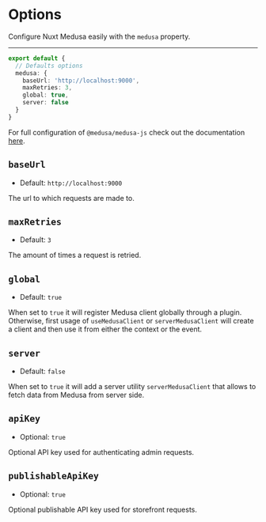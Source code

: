 # Options

Configure Nuxt Medusa easily with the `medusa` property.

---

```ts [nuxt.config]
export default {
  // Defaults options
  medusa: {
    baseUrl: 'http://localhost:9000',
    maxRetries: 3,
    global: true,
    server: false
  }
}
```

For full configuration of `@medusa/medusa-js` check out the documentation [here](https://docs.medusajs.com/js-client/overview#configuration).

## `baseUrl`

- Default: `http://localhost:9000`

The url to which requests are made to.

## `maxRetries`

- Default: `3`

The amount of times a request is retried.

## `global`

- Default: `true`

When set to `true` it will register Medusa client globally through a plugin. Otherwise, first usage of `useMedusaClient` or `serverMedusaClient` will create a client and then use it from either the context or the event.

## `server`

- Default: `false`

When set to `true` it will add a server utility `serverMedusaClient` that allows to fetch data from Medusa from server side.

## `apiKey`

- Optional: `true`

Optional API key used for authenticating admin requests.

## `publishableApiKey`

- Optional: `true`

Optional publishable API key used for storefront requests.
